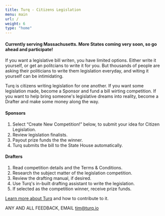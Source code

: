 ```yaml
---
title: Turq - Citizens Legislation
menu: main
url: /
weight: 6
type: "home"
---
```

  
  
#### Currently serving Massachusetts. More States coming very soon, so go ahead and participate!  

If you want a legislative bill writen, you have limited options. Either write it yourself, or get an politcians to write it for you. But thousands of people are asking their politicians to write them legislation everyday, and witing it yourself can be intimidating.  

Turq is citizens writing legislation for one another.  If you want some legislation made, become a Sponsor and fund a bill wirting competition. If you want to help bring someone's legislative dreams into reality, become a Drafter and make some money along the way.  
 
#### Sponsors

1. Select “Create New Competition!” below, to submit your idea for Citizen Legislation.
2. Review legislation finalists.
3. Payout prize funds the the winner.
4. Turq submits the bill to the State House automatically.

#### Drafters

1. Read competition details and the Terms & Conditions.
2. Research the subject matter of the legislation competition.
3. Review the drafting manual, if desired.
4. Use Turq's in-built drafting assistant to write the legislation.
5. If selected as the competition winner, receive prize funds.


[Learn more about Turq](/about) and how to contribute to it.  

ANY AND ALL FEEDBACK, EMAIL [tim@turq.io](mailto:tim@turq.io)
